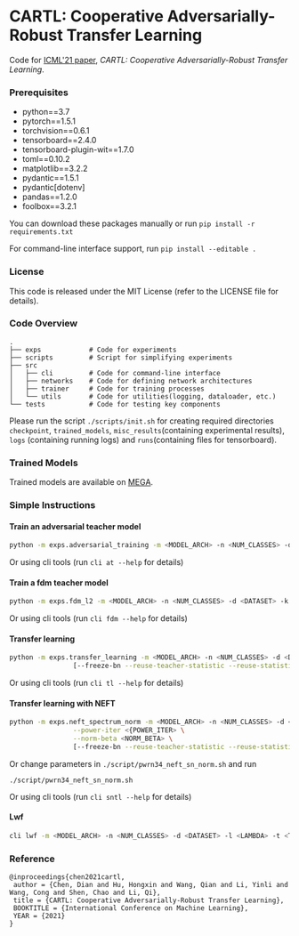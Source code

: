 # CARTL: Cooperative Adversarially-Robust Transfer Learning 

Code for [ICML'21 paper](https://arxiv.org/abs/2106.06667), *CARTL: Cooperative Adversarially-Robust Transfer Learning*.

### Prerequisites

- python==3.7
- pytorch==1.5.1
- torchvision==0.6.1
- tensorboard==2.4.0
- tensorboard-plugin-wit==1.7.0
- toml==0.10.2
- matplotlib==3.2.2
- pydantic==1.5.1
- pydantic[dotenv]
- pandas==1.2.0
- foolbox==3.2.1

You can download these packages manually or run `pip install -r requirements.txt`

For command-line interface support, run `pip install --editable .`

### License

This code is released under the MIT License (refer to the LICENSE file for details).

### Code Overview

```
.
├── exps            # Code for experiments 
├── scripts         # Script for simplifying experiments
├── src 			
│   ├── cli         # Code for command-line interface
│   ├── networks    # Code for defining network architectures
│   ├── trainer     # Code for training processes
│   └── utils       # Code for utilities(logging, dataloader, etc.)
└── tests           # Code for testing key components
```

Please run the script `./scripts/init.sh`  for creating required directories `checkpoint`, `trained_models`, `misc_results`(containing experimental results), `logs` (containing running logs) and `runs`(containing files for tensorboard).

### Trained Models

Trained models are available on [MEGA](https://mega.nz/folder/J5YC3BoD#8uwosiSA5zDhsA0OI_p5EQ).

### Simple Instructions

#### Train an adversarial teacher model

```bash
python -m exps.adversarial_training -m <MODEL_ARCH> -n <NUM_CLASSES> -d <DATASET>
```

Or using cli tools (run `cli at --help` for details)

#### Train a fdm teacher model

```bash
python -m exps.fdm_l2 -m <MODEL_ARCH> -n <NUM_CLASSES> -d <DATASET> -k <K> -l <LAMBDA>
```

Or using cli tools (run `cli fdm --help` for details)

#### Transfer learning

```bash
python -m exps.transfer_learning -m <MODEL_ARCH> -n <NUM_CLASSES> -d <DATASET> -k <K> -t <TEACHER> \
                [--freeze-bn --reuse-teacher-statistic --reuse-statistic]
```

Or using cli tools (run `cli tl --help` for details)

#### Transfer learning with NEFT

```bash
python -m exps.neft_spectrum_norm -m <MODEL_ARCH> -n <NUM_CLASSES> -d <DATASET> -k <K> -t <TEACHER> \
                --power-iter <{POWER_ITER> \
                --norm-beta <NORM_BETA> \
                [--freeze-bn --reuse-teacher-statistic --reuse-statistic]
```

Or change parameters in `./script/pwrn34_neft_sn_norm.sh` and run

```
./script/pwrn34_neft_sn_norm.sh
```

Or using cli tools (run `cli sntl --help` for details)

#### Lwf

```bash
cli lwf -m <MODEL_ARCH> -n <NUM_CLASSES> -d <DATASET> -l <LAMBDA> -t <TEACHER>
```

### Reference

```
@inproceedings{chen2021cartl,
 author = {Chen, Dian and Hu, Hongxin and Wang, Qian and Li, Yinli and Wang, Cong and Shen, Chao and Li, Qi},
 title = {CARTL: Cooperative Adversarially-Robust Transfer Learning},
 BOOKTITLE = {International Conference on Machine Learning},
 YEAR = {2021}
}
```

